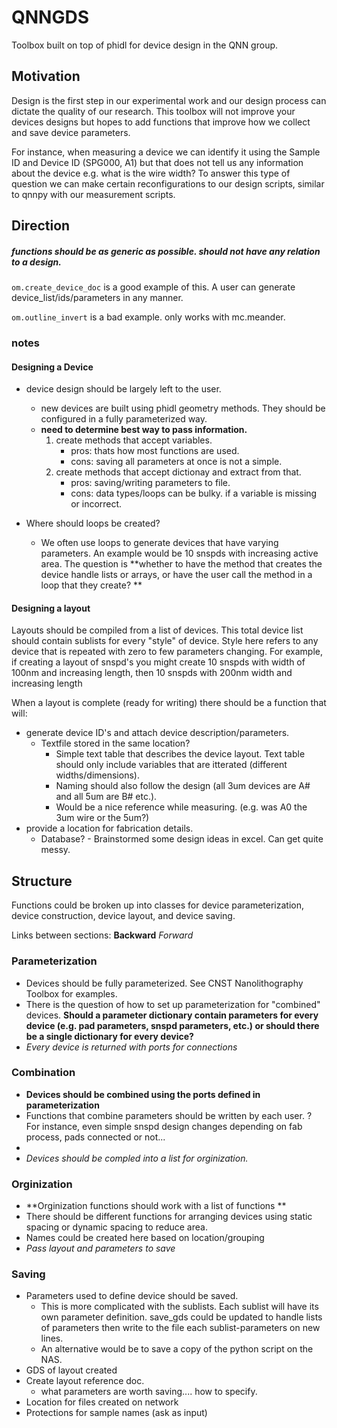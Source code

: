 # QNNGDS

Toolbox built on top of phidl for device design in the QNN group. 

## Motivation
Design is the first step in our experimental work and our design process can dictate the quality of our research. 
This toolbox will not improve your devices designs but hopes to add functions that improve how we collect and save device parameters. 

For instance, when measuring a device we can identify it using the Sample ID and Device ID (SPG000, A1) but that does not tell us any information about the device e.g. what is the wire width? To answer this type of question we can make certain reconfigurations to our design scripts, similar to qnnpy with our measurement scripts. 

## Direction

##### functions should be as generic as possible. should not have any relation to a design.
`om.create_device_doc` is a good example of this. A user can generate device_list/ids/parameters in any manner.

`om.outline_invert` is a bad example. only works with mc.meander.

### notes

#### Designing a Device
- device design should be largely left to the user. 
	- new devices are built using phidl geometry methods. They should be configured in a fully parameterized way. 
	- **need to determine best way to pass information.** 
		1. create methods that accept variables. 
			- pros: thats how most functions are used. 
			- cons: saving all parameters at once is not a simple.
		2. create methods that accept dictionay and extract from that.  
			- pros: saving/writing parameters to file. 
			- cons: data types/loops can be bulky. if a variable is missing or incorrect.

- Where should loops be created? 
	- We often use loops to generate devices that have varying parameters. An example would be 10 snspds with increasing active area. The question is **whether to have the method that creates the device handle lists or arrays, or have the user call the method in a loop that they create? **
#### Designing a layout
Layouts should be compiled from a list of devices. This total device list should contain sublists for every "style" of device. Style here refers to any device that is repeated with zero to few parameters changing. For example, if creating a layout of snspd's you might create 10 snspds with width of 100nm and increasing length, then 10 snspds with 200nm width and increasing length

When a layout is complete (ready for writing) there should be a function that will:
- generate device ID's and attach device description/parameters. 
	- Textfile stored in the same location?
		- Simple text table that describes the device layout. Text table should only include variables that are itterated (different widths/dimensions). 
		- Naming should also follow the design (all 3um devices are A# and all 5um are B# etc.).
		- Would be a nice reference while measuring. (e.g. was A0 the 3um wire or the 5um?)
- provide a location for fabrication details.
	- Database?
			- Brainstormed some design ideas in excel. Can get quite messy. 
			
	
	
## Structure
Functions could be broken up into classes for device parameterization, device construction, device layout, and device saving. 

Links between sections: **Backward** *Forward*
### Parameterization
- Devices should be fully parameterized. See CNST Nanolithography Toolbox for examples. 
- There is the question of how to set up parameterization for "combined" devices. **Should a parameter dictionary contain parameters for every device (e.g. pad parameters, snspd parameters, etc.) or should there be a single dictionary for every device?** 
- *Every device is returned with ports for connections*

### Combination
- **Devices should be combined using the ports defined in parameterization**
- Functions that combine parameters should be written by each user. ? For instance, even simple snspd design changes depending on fab process, pads connected or not... 
- 
- *Devices should be compled into a list for orginization.*

### Orginization
- **Orginization functions should work with a list of functions **
- There should be different functions for arranging devices using static spacing or dynamic spacing to reduce area. 
- Names could be created here based on location/grouping
- *Pass layout and parameters to save*


### Saving
- Parameters used to define device should be saved.
	- This is more complicated with the sublists. Each sublist will have its own parameter definition. save_gds could be updated to handle lists of parameters then write to the file each sublist-parameters on new lines. 
	- An alternative would be to save a copy of the python script on the NAS. 
- GDS of layout created
- Create layout reference doc.
	- what parameters are worth saving.... how to specify. 
- Location for files created on network
- Protections for sample names (ask as input)



